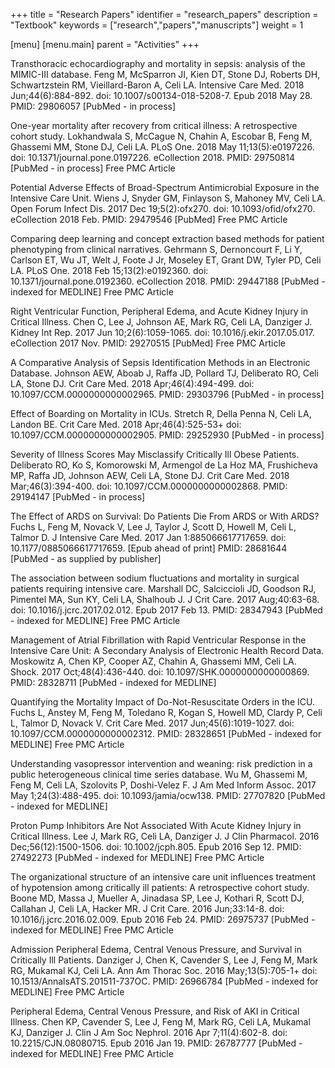 +++
title = "Research Papers"
identifier = "research_papers"
description = "Textbook"
keywords = ["research","papers","manuscripts"]
weight = 1

[menu]
  [menu.main]
    parent = "Activities"
+++

Transthoracic echocardiography and mortality in sepsis: analysis of the MIMIC-III database.
Feng M, McSparron JI, Kien DT, Stone DJ, Roberts DH, Schwartzstein RM, Vieillard-Baron A, Celi LA.
Intensive Care Med. 2018 Jun;44(6):884-892. doi: 10.1007/s00134-018-5208-7. Epub 2018 May 28.
PMID: 29806057 [PubMed - in process]

One-year mortality after recovery from critical illness: A retrospective cohort study.
Lokhandwala S, McCague N, Chahin A, Escobar B, Feng M, Ghassemi MM, Stone DJ, Celi LA.
PLoS One. 2018 May 11;13(5):e0197226. doi: 10.1371/journal.pone.0197226. eCollection 2018.
PMID: 29750814 [PubMed - in process] Free PMC Article

Potential Adverse Effects of Broad-Spectrum Antimicrobial Exposure in the Intensive Care Unit.
Wiens J, Snyder GM, Finlayson S, Mahoney MV, Celi LA.
Open Forum Infect Dis. 2017 Dec 19;5(2):ofx270. doi: 10.1093/ofid/ofx270. eCollection 2018 Feb.
PMID: 29479546 [PubMed] Free PMC Article

Comparing deep learning and concept extraction based methods for patient phenotyping from clinical narratives.
Gehrmann S, Dernoncourt F, Li Y, Carlson ET, Wu JT, Welt J, Foote J Jr, Moseley ET, Grant DW, Tyler PD, Celi LA.
PLoS One. 2018 Feb 15;13(2):e0192360. doi: 10.1371/journal.pone.0192360. eCollection 2018.
PMID: 29447188 [PubMed - indexed for MEDLINE] Free PMC Article

Right Ventricular Function, Peripheral Edema, and Acute Kidney Injury in Critical Illness.
Chen C, Lee J, Johnson AE, Mark RG, Celi LA, Danziger J.
Kidney Int Rep. 2017 Jun 10;2(6):1059-1065. doi: 10.1016/j.ekir.2017.05.017. eCollection 2017 Nov.
PMID: 29270515 [PubMed] Free PMC Article

A Comparative Analysis of Sepsis Identification Methods in an Electronic Database.
Johnson AEW, Aboab J, Raffa JD, Pollard TJ, Deliberato RO, Celi LA, Stone DJ.
Crit Care Med. 2018 Apr;46(4):494-499. doi: 10.1097/CCM.0000000000002965.
PMID: 29303796 [PubMed - in process]

Effect of Boarding on Mortality in ICUs.
Stretch R, Della Penna N, Celi LA, Landon BE.
Crit Care Med. 2018 Apr;46(4):525-53+ doi: 10.1097/CCM.0000000000002905.
PMID: 29252930 [PubMed - in process]

Severity of Illness Scores May Misclassify Critically Ill Obese Patients.
Deliberato RO, Ko S, Komorowski M, Armengol de La Hoz MA, Frushicheva MP, Raffa JD, Johnson AEW, Celi LA, Stone DJ.
Crit Care Med. 2018 Mar;46(3):394-400. doi: 10.1097/CCM.0000000000002868.
PMID: 29194147 [PubMed - in process]

The Effect of ARDS on Survival: Do Patients Die From ARDS or With ARDS?
Fuchs L, Feng M, Novack V, Lee J, Taylor J, Scott D, Howell M, Celi L, Talmor D.
J Intensive Care Med. 2017 Jan 1:885066617717659. doi: 10.1177/0885066617717659. [Epub ahead of print]
PMID: 28681644 [PubMed - as supplied by publisher]

The association between sodium fluctuations and mortality in surgical patients requiring intensive care.
Marshall DC, Salciccioli JD, Goodson RJ, Pimentel MA, Sun KY, Celi LA, Shalhoub J.
J Crit Care. 2017 Aug;40:63-68. doi: 10.1016/j.jcrc.2017.02.012. Epub 2017 Feb 13.
PMID: 28347943 [PubMed - indexed for MEDLINE] Free PMC Article

Management of Atrial Fibrillation with Rapid Ventricular Response in the Intensive Care Unit: A Secondary Analysis of Electronic Health Record Data.
Moskowitz A, Chen KP, Cooper AZ, Chahin A, Ghassemi MM, Celi LA.
Shock. 2017 Oct;48(4):436-440. doi: 10.1097/SHK.0000000000000869.
PMID: 28328711 [PubMed - indexed for MEDLINE]

Quantifying the Mortality Impact of Do-Not-Resuscitate Orders in the ICU.
Fuchs L, Anstey M, Feng M, Toledano R, Kogan S, Howell MD, Clardy P, Celi L, Talmor D, Novack V.
Crit Care Med. 2017 Jun;45(6):1019-1027. doi: 10.1097/CCM.0000000000002312.
PMID: 28328651 [PubMed - indexed for MEDLINE] Free PMC Article

Understanding vasopressor intervention and weaning: risk prediction in a public heterogeneous clinical time series database.
Wu M, Ghassemi M, Feng M, Celi LA, Szolovits P, Doshi-Velez F.
J Am Med Inform Assoc. 2017 May 1;24(3):488-495. doi: 10.1093/jamia/ocw138.
PMID: 27707820 [PubMed - indexed for MEDLINE]

Proton Pump Inhibitors Are Not Associated With Acute Kidney Injury in Critical Illness.
Lee J, Mark RG, Celi LA, Danziger J.
J Clin Pharmacol. 2016 Dec;56(12):1500-1506. doi: 10.1002/jcph.805. Epub 2016 Sep 12.
PMID: 27492273 [PubMed - indexed for MEDLINE] Free PMC Article

The organizational structure of an intensive care unit influences treatment of hypotension among critically ill patients: A retrospective cohort study.
Boone MD, Massa J, Mueller A, Jinadasa SP, Lee J, Kothari R, Scott DJ, Callahan J, Celi LA, Hacker MR.
J Crit Care. 2016 Jun;33:14-8. doi: 10.1016/j.jcrc.2016.02.009. Epub 2016 Feb 24.
PMID: 26975737 [PubMed - indexed for MEDLINE] Free PMC Article

Admission Peripheral Edema, Central Venous Pressure, and Survival in Critically Ill Patients.
Danziger J, Chen K, Cavender S, Lee J, Feng M, Mark RG, Mukamal KJ, Celi LA.
Ann Am Thorac Soc. 2016 May;13(5):705-1+ doi: 10.1513/AnnalsATS.201511-737OC.
PMID: 26966784 [PubMed - indexed for MEDLINE] Free PMC Article

Peripheral Edema, Central Venous Pressure, and Risk of AKI in Critical Illness.
Chen KP, Cavender S, Lee J, Feng M, Mark RG, Celi LA, Mukamal KJ, Danziger J.
Clin J Am Soc Nephrol. 2016 Apr 7;11(4):602-8. doi: 10.2215/CJN.08080715. Epub 2016 Jan 19.
PMID: 26787777 [PubMed - indexed for MEDLINE] Free PMC Article

